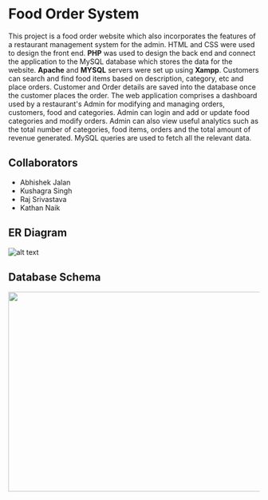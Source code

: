# Food Order System

This project is a food order website which also incorporates the features of a restaurant management system for the admin. HTML and CSS were used to design the front end. **PHP** was used to design the back end and connect the application to the MySQL database which stores the data for the website. **Apache** and **MYSQL** servers were set up using **Xampp**.
Customers can search and find food items based on description, category, etc and place orders. Customer and Order details are saved into the database once the customer places the order.
The web application comprises a dashboard used by a restaurant's Admin for modifying and managing orders, customers, food and categories. Admin can login and add or update food categories and modify orders. Admin can also view useful analytics such as the total number of categories, food items, orders and the total amount of revenue generated. MySQL queries are used to fetch all the relevant data.

## Collaborators
* Abhishek Jalan
* Kushagra Singh
* Raj Srivastava
* Kathan Naik

## ER Diagram

![alt text](https://github.com/findAJ/Food-Order-System/blob/main/ER.PNG?raw=true)

## Database Schema

<a href="url"><img src="https://github.com/findAJ/Food-Order-System/blob/main/schema.PNG?raw=true" align="left" height="400" width="775" ></a>
